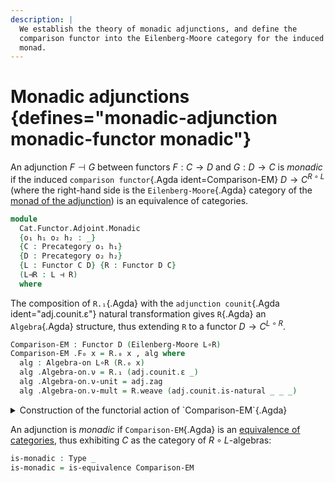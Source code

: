 ```yaml
---
description: |
  We establish the theory of monadic adjunctions, and define the
  comparison functor into the Eilenberg-Moore category for the induced
  monad.
---
```

<!--
```agda
open import Cat.Functor.Adjoint.Monad
open import Cat.Functor.Equivalence
open import Cat.Displayed.Total
open import Cat.Functor.Adjoint
open import Cat.Diagram.Monad
open import Cat.Prelude

import Cat.Functor.Reasoning
import Cat.Reasoning

open Total-hom
open Functor
open _=>_
```
-->

# Monadic adjunctions {defines="monadic-adjunction monadic-functor monadic"}

An adjunction $F \dashv G$ between functors $F : C \to D$ and $G : D \to
C$ is _monadic_ if the induced `comparison functor`{.Agda
ident=Comparison-EM} $D \to C^{R \circ L}$ (where the right-hand side is
the `Eilenberg-Moore`{.Agda} category of the [monad of the
adjunction](Cat.Functor.Adjoint.Monad.html)) is an equivalence of
categories.

```agda
module
  Cat.Functor.Adjoint.Monadic
  {o₁ h₁ o₂ h₂ : _}
  {C : Precategory o₁ h₁}
  {D : Precategory o₂ h₂}
  {L : Functor C D} {R : Functor D C}
  (L⊣R : L ⊣ R)
  where
```

<!--
```agda
private
  module C = Cat.Reasoning C
  module D = Cat.Reasoning D
  module L = Cat.Functor.Reasoning L
  module R = Cat.Functor.Reasoning R
  module adj = _⊣_ L⊣R

L∘R : Monad-on _
L∘R = Adjunction→Monad L⊣R

open Monad-on L∘R

private
  module Kleisli = Cat.Reasoning (Kleisli L∘R)
  module EM = Cat.Reasoning (Eilenberg-Moore L∘R)
```
-->

The composition of `R.₁`{.Agda} with the `adjunction counit`{.Agda
ident="adj.counit.ε"} natural transformation gives `R`{.Agda} an
`Algebra`{.Agda} structure, thus extending `R` to a functor $D \to C^{L
\circ R}$.

```agda
Comparison-EM : Functor D (Eilenberg-Moore L∘R)
Comparison-EM .F₀ x = R.₀ x , alg where
  alg : Algebra-on L∘R (R.₀ x)
  alg .Algebra-on.ν = R.₁ (adj.counit.ε _)
  alg .Algebra-on.ν-unit = adj.zag
  alg .Algebra-on.ν-mult = R.weave (adj.counit.is-natural _ _ _)
```

<details>
<summary> Construction of the functorial action of `Comparison-EM`{.Agda} </summary>

```agda
Comparison-EM .F₁ x .hom = R.₁ x
Comparison-EM .F₁ x .preserves = R.weave (sym (adj.counit.is-natural _ _ _))
Comparison-EM .F-id    = ext R.F-id
Comparison-EM .F-∘ f g = ext (R.F-∘ _ _)
```
</details>

An adjunction is _monadic_ if `Comparison-EM`{.Agda} is an [equivalence of
categories], thus exhibiting $C$ as the category of $R\circ L$-algebras:

[equivalence of categories]: Cat.Functor.Equivalence.html

```agda
is-monadic : Type _
is-monadic = is-equivalence Comparison-EM
```
